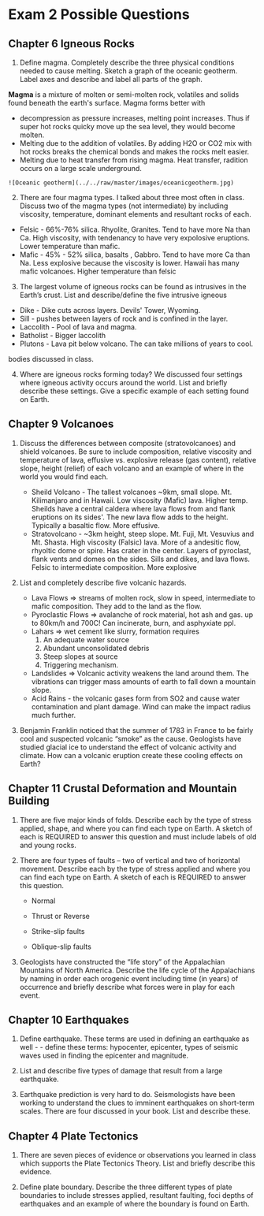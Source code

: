 # Exam 2 Possible Questions

## Chapter 6 Igneous Rocks

1. Define magma. Completely describe the three physical conditions
   needed to cause melting. Sketch a graph of the oceanic geotherm.
Label axes and describe and label all parts of the graph.

  **Magma** is a mixture of molten or semi-molten rock, volatiles and
  solids found beneath the earth's surface. Magma forms better with 
   * decompression as pressure increases, melting point increases. Thus if
     super hot rocks quicky move up the sea level, they would become
  molten.
   * Melting due to the addition of volatiles. By adding H2O or CO2 mix
     with hot rocks breaks the chemical bonds and makes the rocks melt
  easier.
   * Melting due to heat transfer from rising magma. Heat transfer,
     radition occurs on a large scale underground.

    ![Oceanic geotherm](../../raw/master/images/oceanicgeotherm.jpg)

2. There are four magma types. I talked about three most often in class.
   Discuss two of the magma types (not intermediate) by including
viscosity, temperature, dominant elements and resultant rocks of each.
  * Felsic - 66%-76% silica. Rhyolite, Granites. Tend to have more Na
    than Ca. High viscosity, with tendenancy to have very expolosive
eruptions. Lower temperature than mafic.
  * Mafic - 45% - 52% silica, basalts , Gabbro. Tend to have more Ca
    than Na. Less explosive because the viscosity is lower. Hawaii has
many mafic volcanoes. Higher temperature than felsic
3. The largest volume of igneous rocks can be found as intrusives in the
   Earth’s crust. List and describe/define the five intrusive igneous
  * Dike - Dike cuts across layers. Devils' Tower, Wyoming.
  * Sill - pushes between layers of rock and is confined in the layer.
  * Laccolith - Pool of lava and magma.
  * Batholist - Bigger laccolith
  * Plutons - Lava pit below volcano. The can take millions of years to
    cool.

bodies discussed in class.

4. Where are igneous rocks forming today? We discussed four settings
   where igneous activity occurs around the world. List and briefly
describe these settings. Give a specific example of each setting found
on Earth. 



## Chapter 9 Volcanoes 

1. Discuss the differences between composite (stratovolcanoes) and
   shield volcanoes. Be sure to include composition, relative viscosity
and temperature of lava, effusive vs. explosive release (gas content),
relative slope, height (relief) of each volcano and an example of where
in the world you would find each.
   * Sheild Volcano - The tallest volcanoes ~9km, small slope. Mt.
     Kilimanjaro and in Hawaii. Low viscosity (Mafic) lava. Higher temp.
Sheilds have a central caldera where lava flows from and flank eruptions
on its sides'. The new lava flow adds to the height. Typically a
basaltic flow. More effusive.
   * Stratovolcano - ~3km height, steep slope. Mt. Fuji, Mt. Vesuvius
     and Mt. Shasta. High viscosity (Falsic) lava. More of a andesitic
flow, rhyoltic dome or spire. Has crater in the center. Layers of
pyroclast, flank vents and domes on the sides. Sills and dikes, and lava
flows. Felsic to intermediate composition. More explosive

2. List and completely describe five volcanic hazards.
   * Lava Flows => streams of molten rock, slow in speed, intermediate
     to mafic composition. They add to the land as the flow.
   * Pyroclastic Flows => avalanche of rock material, hot ash and gas.
     up to 80km/h and 700C! Can incinerate, burn, and asphyxiate ppl.
   * Lahars => wet cement like slurry, formation requires
      1. An adequate water source
      2. Abundant unconsolidated debris
      3. Steep slopes at source
      4. Triggering mechanism.
   * Landslides => Volcanic activity weakens the land around them. The
     vibrations can trigger mass amounts of earth to fall down a
mountain slope.
   * Acid Rains - the volcanic gases form from SO2 and cause water
     contamination and plant damage. Wind can make the impact radius much
further.

3. Benjamin Franklin noticed that the summer of 1783 in France to be
   fairly cool and suspected volcanic “smoke” as the cause. Geologists
have studied glacial ice to understand the effect of volcanic activity
and climate.  How can a volcanic eruption create these cooling effects
on Earth?



## Chapter 11 Crustal Deformation and Mountain Building

1. There are five major kinds of folds. Describe each by the type of
   stress applied, shape, and where you can find each type on Earth. A
sketch of each is REQUIRED to answer this question and must include
labels of old and young rocks.

2. There are four types of faults – two of vertical and two of
   horizontal movement. Describe each by the type of stress applied and
where you can find each type on Earth. A sketch of each is REQUIRED to
answer this question.

   * Normal
  
  
  
  
  
  
  
  
  
  
  
  
   * Thrust or Reverse
  
  
  
  
  
  
  
  
  
  
  
  
   * Strike-slip faults
  
  
  
  
  
  
  
  
  
  
  
  
   * Oblique-slip faults
  
  
  
  
  
  
  
  
  
  
  
  
  
  
  
3. Geologists have constructed the “life story” of the Appalachian
   Mountains of North America. Describe the life cycle of the
Appalachians by naming in order each orogenic event including time (in
years) of occurrence and briefly describe what forces were in play for
each event.



## Chapter 10 Earthquakes

1. Define earthquake. These terms are used in defining an earthquake as
   well - - define these terms: hypocenter, epicenter, types of seismic
waves used in finding the epicenter and magnitude.

2. List and describe five types of damage that result from a large
   earthquake.

3. Earthquake prediction is very hard to do. Seismologists have been
   working to understand the clues to imminent earthquakes on short-term
scales. There are four discussed in your book. List and describe these.



## Chapter 4 Plate Tectonics

1. There are seven pieces of evidence or observations you learned in
   class which supports the Plate Tectonics Theory. List and briefly
describe this evidence.

2. Define plate boundary. Describe the three different types of plate
   boundaries to include stresses applied, resultant faulting, foci
depths of earthquakes and an example of where the boundary is found on
Earth.




